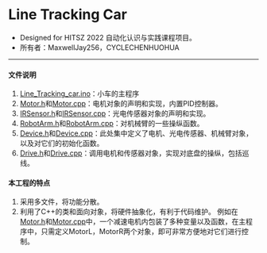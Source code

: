 # Line Tracking Car
- Designed for HITSZ 2022 自动化认识与实践课程项目。
- 所有者：MaxwellJay256，CYCLECHENHUOHUA

---
#### 文件说明
1. [Line_Tracking_car.ino](Line_Tracking_Car.ino)：小车的主程序
2. [Motor.h](Motor.h)和[Motor.cpp](Motor.cpp)：电机对象的声明和实现，内置PID控制器。
3. [IRSensor.h](IRSensor.h)和[IRSensor.cpp](IRSensor.cpp)：光电传感器对象的声明和实现。
4. [RobotArm.h](RobotArm.h)和[RobotArm.cpp](RobotArm.cpp)：对机械臂的一些操纵函数。
5. [Device.h](Device.h)和[Device.cpp](Device.cpp)：此处集中定义了电机、光电传感器、机械臂对象，以及对它们的初始化函数。
6. [Drive.h](Drive.h)和[Drive.cpp](Drive.cpp)：调用电机和传感器对象，实现对底盘的操纵，包括巡线。
#### 本工程的特点
1. 采用多文件，将功能分散。
2. 利用了C++的类和面向对象，将硬件抽象化，有利于代码维护。
例如在[Motor.h](Motor.h)和[Motor.cpp](Motor.cpp)中，一个减速电机内包装了多种变量以及函数，在主程序中，只需定义MotorL，MotorR两个对象，即可非常方便地对它们进行控制。